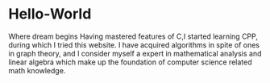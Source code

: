 # Hello-World
Where dream begins
Having mastered features of C,I started learning CPP, during which I tried this website. I have acquired algorithms in spite of ones in graph theory, and I consider myself a expert in mathematical analysis and linear algebra which make up the foundation of computer science related math knowledge.
